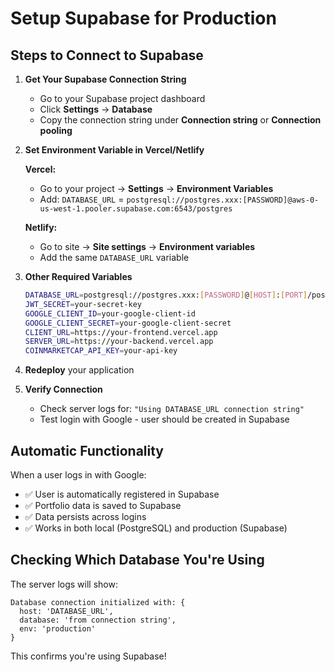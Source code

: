 # Setup Supabase for Production

## Steps to Connect to Supabase

1. **Get Your Supabase Connection String**
   - Go to your Supabase project dashboard
   - Click **Settings** → **Database**
   - Copy the connection string under **Connection string** or **Connection pooling**

2. **Set Environment Variable in Vercel/Netlify**
   
   **Vercel:**
   - Go to your project → **Settings** → **Environment Variables**
   - Add: `DATABASE_URL` = `postgresql://postgres.xxx:[PASSWORD]@aws-0-us-west-1.pooler.supabase.com:6543/postgres`
   
   **Netlify:**
   - Go to site → **Site settings** → **Environment variables**
   - Add the same `DATABASE_URL` variable

3. **Other Required Variables**
   ```bash
   DATABASE_URL=postgresql://postgres.xxx:[PASSWORD]@[HOST]:[PORT]/postgres
   JWT_SECRET=your-secret-key
   GOOGLE_CLIENT_ID=your-google-client-id
   GOOGLE_CLIENT_SECRET=your-google-client-secret
   CLIENT_URL=https://your-frontend.vercel.app
   SERVER_URL=https://your-backend.vercel.app
   COINMARKETCAP_API_KEY=your-api-key
   ```

4. **Redeploy** your application

5. **Verify Connection**
   - Check server logs for: `"Using DATABASE_URL connection string"`
   - Test login with Google - user should be created in Supabase

## Automatic Functionality

When a user logs in with Google:
- ✅ User is automatically registered in Supabase
- ✅ Portfolio data is saved to Supabase
- ✅ Data persists across logins
- ✅ Works in both local (PostgreSQL) and production (Supabase)

## Checking Which Database You're Using

The server logs will show:
```
Database connection initialized with: {
  host: 'DATABASE_URL',
  database: 'from connection string',
  env: 'production'
}
```

This confirms you're using Supabase!

